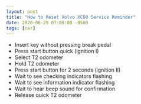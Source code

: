 ```yaml
---
layout: post
title: "How to Reset Volvo XC60 Service Reminder"
date: 2020-06-29 07:00:00 -0500
tags: [car]
---
```


- Insert key without pressing break pedal
- Press start button quick (ignition I)
- Select T2 odometer
- Hold T2 odometer
- Press start button for 2 seconds (ignition II)
- Wait to see checking indicators flashing
- Wait to see information indicator flashing
- Wait to hear beep sound for confirmation
- Release quick T2 odometer
